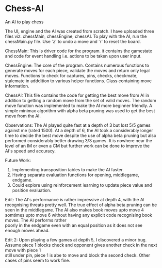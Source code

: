 # Chess-AI
An AI to play chess

The UI, engine and the AI was created from scratch. I have uploaded three files viz. chessMain, chessEngine, chessAI. To play with the AI, run the chessMain.py file. Use 
'z' to undo a move and 'r' to reset the board.

ChessMain:
  This is driver code for the program. it contains the gamestate and code for event handling i.e. actions to be taken upon user input.

ChessEngine:
  The core of the program.
  Contains numerous functions to generate moves for each piece, validate the moves and return only legal moves.
  Functions to check for captures, pins, checks, checkmate, stalemate in adddition to various helper functions.
  Class containing move information. 
  
ChessAI:
  This file contains the code for getting the best move from AI in addition to getting a random move from the set of valid moves. The random move function was implemented
  to make the AI more beginner friendly. A simple minimax algorithm with alpha beta pruning was used to get the best move from the AI.
  
Observations:
  The AI played quite fast at a depth of 3 but lost 5/5 games against me (rated 1500). At a depth of 6, the AI took a considerably longer time to decide the best move 
  despite the use of alpha beta pruning but also performed considerably better drawing 3/3 games. It is nowhere near the level of an IM or even a CM but further work can
  be done to improve the AI's speed and accuracy.
  
Future Work:
  1. Implementing transposition tables to make the AI faster.
  2. Hsving separate evaluation functions for opening, middlegame, endgame.
  3. Could explore using reinforcement learning to update piece value and position evaluation.
  
  
  Edit: The AI's performance is rather impressive at depth 4, with the AI recognising threats pretty well. The true effect of alpha beta pruning can be seen in the             middlegame. The AI also makes book moves upto move 4 somtimes upto move 6 without having any explicit code recognising book moves. The AI performs rather   
        poorly in the endgame even with an equal position as it does not see enough moves ahead.
        
  Edit 2: Upon playing a few games at depth 5, I discovered a minor bug. Assume piece 1 blocks check and opponent gives another check in the next move with piece 1  
          still under pin, piece 1 is abe to move and block the second check. Other cases of pins seem to work fine.
          
